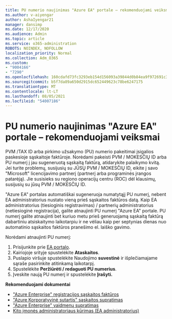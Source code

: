```yaml
---
title: PU numerio naujinimas "Azure EA" portale – rekomenduojami veiksmai
ms.author: v-aiyengar
author: AshaIyengar21
manager: dansimp
ms.date: 12/17/2020
ms.audience: Admin
ms.topic: article
ms.service: o365-administration
ROBOTS: NOINDEX, NOFOLLOW
localization_priority: Normal
ms.collection: Adm_O365
ms.custom:
- "9004166"
- "7290"
ms.openlocfilehash: 160cdafd73fc3293eb154d156093a39844d0b84ea9f972691c3630693d720b38
ms.sourcegitcommit: b5f7da89a650d2915dc652449623c78be6247175
ms.translationtype: MT
ms.contentlocale: lt-LT
ms.lasthandoff: 08/05/2021
ms.locfileid: "54007186"
---
```

# <a name="update-po-number-in-azure-ea-portal---recommended-steps"></a>PU numerio naujinimas "Azure EA" portale – rekomenduojami veiksmai

PVM /TAX ID arba pirkimo užsakymo (PU) numerio pakeitimai įsigalios paskesioje sąskaitoje faktūroje. Norėdami pakeisti PVM / MOKESČIŲ ID arba PU numerį į jau sugeneruotą sąskaitą faktūrą, atidarykite palaikymo kvitą. Jei turite problemų, susijusių su JŪSŲ PVM / MOKESČIŲ ID, eikite į savo "Microsoft" licencijavimo partnerį (partnerį arba programinės įrangos patarėją). Jie susisieks su regiono operacijų centru (ROC) dėl klausimų, susijusių su jūsų PVM / MOKESČIŲ ID. 

"Azure EA" portalas automatiškai sugeneruoja numatytąjį PU numerį, nebent EA administratorius nustato vieną prieš sąskaitos faktūros datą. Kaip EA administratorius (tiesioginis registravimas) / partnerių administratorius (netiesioginė registracija), galite atnaujinti PU numerį "Azure EA" portale. PU numerį galite atnaujinti bet kuriuo metu prieš generuojamą sąskaitą faktūrą dabartiniu atsiskaitymo laikotarpiu ir ne vėliau kaip per septynias dienas nuo automatinio sąskaitos faktūros pranešimo el. laiško gavimo.    

Norėdami atnaujinti PU numerį:

1. Prisijunkite prie [EA portalo](https://ea.azure.com/).
1. Kairiojoje srityje spustelėkite **Ataskaitos**.
1. Puslapio viršuje spustelėkite Naudojimo **suvestinė** ir išplečiamajame sąraše pasirinkite atitinkamą laikotarpį.
1. Spustelėkite **Peržiūrėti / redaguoti PU numerius**.
1. Įveskite naują PU numerį ir spustelėkite **Įrašyti.**

**Rekomenduojami dokumentai** 

- ["Azure Enterprise" registracijos sąskaitos faktūros](https://docs.microsoft.com/azure/billing/billing-ea-portal-enrollment-invoices) 
- ["Azure Korporatyvinė sutartis" sąskaitos supratimas](https://docs.microsoft.com/azure/billing/billing-understand-your-bill-ea)  
- ["Azure Enterprise" vaidmenų supratimas](https://docs.microsoft.com/azure/billing/billing-understand-your-bill-ea) 
- [Kito įmonės administratoriaus kūrimas (EA administratorius)](https://docs.microsoft.com/azure/cost-management-billing/manage/ea-portal-administration#create-another-enterprise-administrator) 
